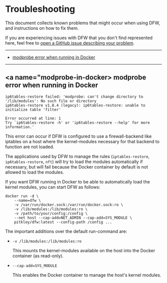 # Troubleshooting

This document collects known problems that might occur when using DFW, and instructions on how to fix them.

If you are experiencing issues with DFW that you don't find represented here, feel free to [open a GitHub issue describing your problem](https://github.com/pitkley/dfw/issues/new).

---

* [modprobe error when running in Docker](#modprobe-in-docker)

---

## <a name="modprobe-in-docker> modprobe error when running in Docker

```
ip6tables-restore failed: 'modprobe: can't change directory to '/lib/modules': No such file or directory
ip6tables-restore v1.8.4 (legacy): ip6tables-restore: unable to initialize table 'filter'

Error occurred at line: 1
Try `ip6tables-restore -h' or 'ip6tables-restore --help' for more information.'
```

This error can occur if DFW is configured to use a firewall-backend like iptables on a host where the kernel-modules necessary for that backend to function are not loaded.

The applications used by DFW to manage the rules (`iptables-restore`, `ip6tables-restore`, `nft`) will try to load the modules automatically if necessary, but will fail because the Docker container by default is not allowed to load the modules.

If you want DFW running in Docker to be able to automatically load the kernel modules, you can start DFW as follows:

```
docker run -d \
    --name=dfw \
    -v /var/run/docker.sock:/var/run/docker.sock:ro \
    -v /lib/modules:/lib/modules:ro \
    -v /path/to/your/config:/config \
    --net host --cap-add=NET_ADMIN --cap-add=SYS_MODULE \
    pitkley/dfw:latest --config-path /config ...
```

The important additions over the default run-command are:

* `-v /lib/modules:/lib/modules:ro`

    This mounts the kernel-modules available on the host into the Docker container (as read-only).

* `--cap-add=SYS_MODULE`

    This enables the Docker container to manage the host's kernel modules.
